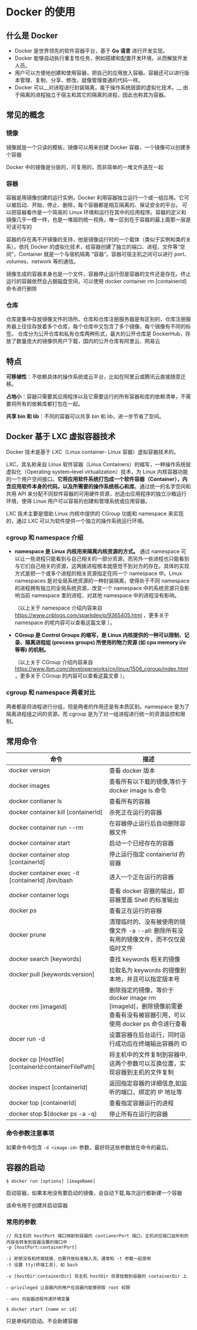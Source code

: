 # Docker 的使用

## 什么是 Docker

* Docker 是世界领先的软件容器平台，基于 __Go 语言__ 进行开发实现。
* Docker 能够自动执行重复性任务，例如搭建和配置开发环境，从而解放开发人员。
* 用户可以方便地创建和使用容器，把自己的应用放入容器。容器还可以进行版本管理、复制、分享、修改，就像管理普通的代码一样。
* Docker 可以__对进程进行封装隔离，属于操作系统层面的虚拟化技术。__ 由于隔离的进程独立于宿主和其它的隔离的进程，因此也称其为容器。

## 常见的概念

### 镜像

镜像就是一个只读的模板，镜像可以用来创建 Docker 容器，一个镜像可以创建多个容器

Docker 中的镜像是分层的，可复用的，而非简单的一堆文件迭在一起

### 容器

容器是用镜像创建的运行实例，Docker 利用容器独立运行一个或一组应用。它可以被启动、开始、停止、删除，每个容器都是相互隔离的、保证安全的平台。 可以把容器看作是一个简易的 Linux 环境和运行在其中的应用程序。容器的定义和镜像几乎一模一样，也是一堆层的统一视角，唯一区别在于容器的最上面那一层是可读可写的

容器的存在离不开镜像的支持，他是镜像运行时的一个载体（类似于实例和类的关系）。依托 Docker 的虚拟化技术，给容器创建了独立的端口、进程、文件等“空间”，Container 就是一个与宿机隔离 “容器”。容器可宿主机之间可以进行 port、volumes、network 等的通信。

镜像生成的容器本身也是一个文件，容器停止运行但是容器的文件还是存在。终止运行的容器依然会占据磁盘空间，可以使用 docker container rm \[containerId] 命令进行删除

### 仓库

仓库是集中存放镜像文件的场所。仓库和仓库注册服务器是有区别的，仓库注册服务器上往往存放着多个仓库，每个仓库中又包含了多个镜像，每个镜像有不同的标签。 仓库分为公开仓库和私有仓库两种形式，最大的公开仓库是 DockerHub，存放了数量庞大的镜像供用户下载，国内的公开仓库有阿里云、网易云

## 特点

__可移植性__：不依赖具体的操作系统或云平台，比如在阿里云或腾讯云直接随意迁移。

__占地小__：容器只需要其应用程序以及它需要运行的所有容器和库的依赖清单，不需要将所有的依赖库都打包在一起。

__共享 bin 和 lib__：不同的容器可以共享 bin 和 lib，进一步节省了空间。

## Docker 基于 LXC 虚拟容器技术

Docker 技术是基于 LXC（Linux container- Linux 容器）虚拟容器技术的。

LXC，其名称来自 Linux 软件容器（Linux Containers）的缩写，一种操作系统层虚拟化（Operating system–level virtualization）技术，为 Linux 内核容器功能的一个用户空间接口。__它将应用软件系统打包成一个软件容器（Container），内含应用软件本身的代码，以及所需要的操作系统核心和库__。通过统一的名字空间和共用 API 来分配不同软件容器的可用硬件资源，创造出应用程序的独立沙箱运行环境，使得 Linux 用户可以容易的创建和管理系统或应用容器。

LXC 技术主要是借助 Linux 内核中提供的 CGroup 功能和 namespace 来实现的，通过 LXC 可以为软件提供一个独立的操作系统运行环境。

### cgroup 和 namespace 介绍

* __namespace 是 Linux 内核用来隔离内核资源的方式。__ 通过 namespace 可以让一些进程只能看到与自己相关的一部分资源，而另外一些进程也只能看到与它们自己相关的资源，这两拨进程根本就感觉不到对方的存在。具体的实现方式是把一个或多个进程的相关资源指定在同一个 namespace 中。Linux namespaces 是对全局系统资源的一种封装隔离，使得处于不同 namespace 的进程拥有独立的全局系统资源，改变一个 namespace 中的系统资源只会影响当前 namespace 里的进程，对其他 namespace 中的进程没有影响。

  （以上关于 namespace 介绍内容来自<https://www.cnblogs.com/sparkdev/p/9365405.html> ，更多关于 namespace 的呢内容可以查看这篇文章 ）。

* __CGroup 是 Control Groups 的缩写，是 Linux 内核提供的一种可以限制、记录、隔离进程组 (process groups) 所使用的物力资源 (如 cpu memory i/o 等等) 的机制。__

  （以上关于 CGroup 介绍内容来自 <https://www.ibm.com/developerworks/cn/linux/1506_cgroup/index.html> ，更多关于 CGroup 的内容可以查看这篇文章 ）。

### cgroup 和 namespace 两者对比

两者都是将进程进行分组，但是两者的作用还是有本质区别。namespace 是为了隔离进程组之间的资源，而 cgroup 是为了对一组进程进行统一的资源监控和限制。

## 常用命令

| 命令                                                   | 描述                                                         |
| ------------------------------------------------------ | ------------------------------------------------------------ |
| docker version                                         | 查看 docker 版本                                             |
| docker images                                          | 查看所有以下载的镜像,等价于 docker image ls 命令             |
| docker contianer ls                                    | 查看所有的容器                                               |
| docker container kill \[containerId]                   | 杀死正在运行的容器                                           |
| docker container run --rm                              | 在容器停止运行后自动删除容器文件                             |
| docker container start                                 | 启动一个已经存在的容器                                       |
| docker container stop \[containerId]                   | 停止运行指定 containerId 的容器                              |
| docker container exec -it \[containerId] /bin/bash     | 进入一个正在运行的容器                                       |
| docker container logs                                  | 查看 docker 容器的输出，即容器里面 Shell 的标准输出          |
| docker ps                                              | 查看正在运行的容器                                           |
| docker prune                                           | 清理临时的、没有被使用的镜像文件 -a --all: 删除所有没有用的镜像文件，而不仅仅是临时文件 |
| docker search \[keywords]                              | 查找 keywords 相关的镜像                                     |
| docker pull \[keywords:version]                        | 拉取名为 keywords 的镜像到本地，并且可以指定版本号           |
| docker rmi \[imageId]                                  | 删除指定的镜像，等价于 docker image rm \[imageId]，删除镜像前需要查看有没有被容器引用，可以使用 docker ps 命令进行查看 |
| docer run -d                                           | 设置容器在后台运行，同时运行成功后在终端输出容器的 ID        |
| docker cp \[Hostfile] \[containerId:containerFilePath] | 将主机中的文件复制到容器中, 这两个参数可以互换位置，实现容器到主机的文件复制 |
| docker inspect \[containerId]                          | 返回指定容器的详细信息,如监听的端口，绑定的 IP 地址等        |
| docker top \[containerId]                              | 查看指定容器运行的进程                                       |
| docker stop $(docker ps -a -q)                         | 停止所有在运行的容器                                         |

### 命令参数注意事项

如果命令中包含 `-d <image-id>` 参数，最好将这些参数放在命令的最后。

## 容器的启动

```shell
$ docker run [options] [imageName]
```

启动容器，如果本地没有要启动的镜像，会自动下载,每次运行都新建一个容器

该命令用于创建并启动容器

### 常用的参数

```text
// 将主机的 hostPort 端口映射到容器的 contianerPort 端口，主机对应端口监听到的内容会转发到容器设置的端口中
-p [hostPort:containerPort]

-i 即使没有和终端链接，也要开放标准输入流，通常和 -t 参数一起使用
-t 设置 tty(终端工具)，如 bash

-v [hostDir:containerDir] 将主机 hostDir 目录挂载到容器的 containerDir 上

--privileged 让容器内的用户在容器内能够获取 root 权限

--env 向容器进程传递环境变量
```

```shell
$ docker start [name or id]
```

只是单纯的启动。不会新建容器 
